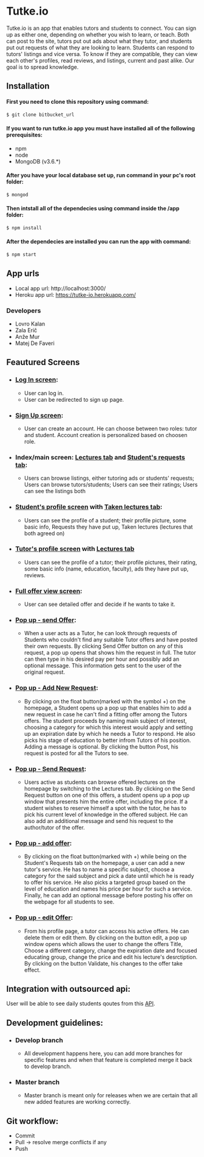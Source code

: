 # Tutke.io

Tutke.io is an app that enables tutors and students to connect. 
You can sign up as either one, depending on whether you wish to learn, or teach.
Both can post to the site, tutors put out ads about what they tutor, and students put out requests of what they are looking to learn. 
Students can respond to tutors' listings and vice versa. To know if they are compatible, they can view each other's profiles, read reviews, and listings, current and past alike.
Our goal is to spread knowledge.

## Installation
#### First you need to clone this repository using command: 

```bash
$ git clone bitbucket_url
```

#### If you want to run tutke.io app you must have installed all of the following prerequisites:
* npm
* node
* MongoDB (v3.6.*)

#### After you have your local database set up, run command in your pc's root folder: 

```bash
$ mongod
```

#### Then intstall all of the dependecies using command inside the /app folder: 

```bash
$ npm install
```

#### After the dependecies are installed you can run the app  with command:
```bash
$ npm start
```

## App urls
* Local app url: http://localhost:3000/
* Heroku app url: https://tutke-io.herokuapp.com/

### Developers
* Lovro Kalan
* Zala Erič
* Anže Mur
* Matej De Faveri

## Feautured Screens

* ### [Log In screen](docs/logIn.png):
	* User can log in.
	* User can be redirected to sign up page.

* ### [Sign Up screen](docs/signUp.png):
	* User can create an account. He can choose between two roles: tutor and student. Account creation is personalized based on choosen role.
	
* ### Index/main screen: [Lectures tab](docs/index.png) and [Student's requests tab](docs/indexTutor.png):
	* Users can browse listings, either tutoring ads or students' requests; Users can browse tutors/students; Users can see their ratings; Users can see the listings both
	
* ### [Student's profile screen](docs/profileStudent.png) with [Taken lectures tab](docs/takenLectures.png):
	* Users can see the profile of a student; their profile picture, some basic info, Requests they have put up, Taken lectures (lectures that both agreed on)
* ### [Tutor's profile screen](docs/profileTutor.png) with [Lectures tab](docs/lectures.png)
	* Users can see the profile of a tutor; their profile pictures, their rating,  some basic info (name, education, faculty), ads they have put up, reviews.
	
* ### [Full offer view screen](docs/offerFullView.png):
	* User can see detailed offer and decide if he wants to take it.
	
* ### [Pop up - send Offer](docs/sendOffer.png):
	* When a user acts as a Tutor, he can look through requests of Students who couldn't find any suitable Tutor offers and have posted their own requests. By clicking Send Offer button on any of this request, a pop up opens that shows him the request in full. The tutor can then type in his desired pay per hour and possibly add an optional message. This information gets sent to the user of the original request.

* ### [Pop up - Add New Request](docs/addNewRequest.png):
	* By clicking on the float button(marked with the symbol +) on the homepage, a Student opens up a pop up that enables him to add a new request in case he can't find a fitting offer among the Tutors offers. The student proceeds by naming main subject of interest, choosing a category for which this interest would apply and setting up an expiration date by which he needs a Tutor to respond. He also picks his stage of education to better infrom Tutors of his position. Adding a message is optional. By clicking the button Post, his request is posted for all the Tutors to see.

* ### [Pop up - Send Request](docs/sendRequest.png):
	* Users active as students can browse offered lectures on the homepage by switching to the Lectures tab. By clicking on the Send Request button on one of this offers, a student opens up a pop up window that presents him the entire offer, including the price. If a student wishes to reserve himself a spot with the tutor, he has to pick his current level of knowledge in the offered subject. He can also add an additional message and send his request to the author/tutor of the offer.
	
* ### [Pop up - add offer](docs/addNewTutorService.png):
	* By clicking on the float button(marked with +) while being on the Student's Requests tab on the homepage, a user can add a new tutor's service. He has to name a specific subject, choose a category for the said subject and pick a date until which he is ready to offer his service. He also picks a targeted group based on the level of education and names his price per hour for such a service. Finally, he can add an optional message before posting his offer on the webpage for all students to see.
	
* ### [Pop up - edit Offer](docs/popUp-editOffer.png):
	* From his profile page, a tutor can access his active offers. He can delete them or edit them. By clicking on the button edit, a pop up window opens which allows the user to change the offers Title, Choose a different category, change the expiration date and focused educating group, change the price and edit his lecture's desrctiption. By clicking on the button Validate, his changes to the offer take effect.
	
	
## Integration with outsourced api:
User will be able to see daily students qoutes from this [API](http://quotes.rest/).



## Development guidelines:
* ### Develop branch
	* All development happens here, you can add more branches for specific features and when that feature is completed merge it back to develop branch.

* ### Master branch
	* Master branch is meant only for releases when we are certain that all new added features are working correctly.
	
## Git workflow:
* Commit
* Pull -> resolve merge conflicts if any
* Push
	
